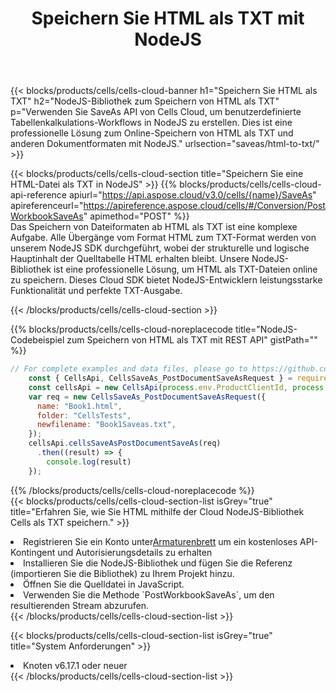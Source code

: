 ﻿---
title:  Speichern Sie HTML als TXT mit NodeJS
description:  Verwendung des Aspose.Cells Cloud SDK für NodeJS zum Speichern der Datei im HTML-Format als TXT-Formatdatei.
kwords: Excel, Save HTML as TXT, REST, NodeJS
howto: How to save HTML as TXT using Aspose.Cells Cloud NodeJS library.
---
{{< blocks/products/cells/cells-cloud-banner h1="Speichern Sie HTML als TXT" h2="NodeJS-Bibliothek zum Speichern von HTML als TXT" p="Verwenden Sie SaveAs API von Cells Cloud, um benutzerdefinierte Tabellenkalkulations-Workflows in NodeJS zu erstellen. Dies ist eine professionelle Lösung zum Online-Speichern von HTML als TXT und anderen Dokumentformaten mit NodeJS." urlsection="saveas/html-to-txt/" >}}

{{< blocks/products/cells/cells-cloud-section title="Speichern Sie eine HTML-Datei als TXT in NodeJS" >}}
{{% blocks/products/cells/cells-cloud-api-reference apiurl="https://api.aspose.cloud/v3.0/cells/{name}/SaveAs" apireferenceurl="https://apireference.aspose.cloud/cells/#/Conversion/PostWorkbookSaveAs" apimethod="POST" %}}
<br/>
Das Speichern von Dateiformaten ab HTML als TXT ist eine komplexe Aufgabe. Alle Übergänge vom Format HTML zum TXT-Format werden von unserem NodeJS SDK durchgeführt, wobei der strukturelle und logische Hauptinhalt der Quelltabelle HTML erhalten bleibt. Unsere NodeJS-Bibliothek ist eine professionelle Lösung, um HTML als TXT-Dateien online zu speichern. Dieses Cloud SDK bietet NodeJS-Entwicklern leistungsstarke Funktionalität und perfekte TXT-Ausgabe.

{{< /blocks/products/cells/cells-cloud-section >}}

{{% blocks/products/cells/cells-cloud-noreplacecode title="NodeJS-Codebeispiel zum Speichern von HTML als TXT mit REST API" gistPath="" %}}
  
```js
// For complete examples and data files, please go to https://github.com/aspose-cells-cloud/aspose-cells-cloud-node/
    const { CellsApi, CellsSaveAs_PostDocumentSaveAsRequest } = require("asposecellscloud");
    const cellsApi = new CellsApi(process.env.ProductClientId, process.env.ProductClientSecret);
    var req = new CellsSaveAs_PostDocumentSaveAsRequest({
      name: "Book1.html",
      folder: "CellsTests",
      newfilename: "Book1Saveas.txt",
    });
    cellsApi.cellsSaveAsPostDocumentSaveAs(req)
      .then((result) => {
        console.log(result)
    });
```
  
{{% /blocks/products/cells/cells-cloud-noreplacecode %}}
<br/>
{{< blocks/products/cells/cells-cloud-section-list isGrey="true" title="Erfahren Sie, wie Sie HTML mithilfe der Cloud NodeJS-Bibliothek Cells als TXT speichern." >}}
<li> Registrieren Sie ein Konto unter<a href="https://dashboard.aspose.cloud/">Armaturenbrett</a> um ein kostenloses API-Kontingent und Autorisierungsdetails zu erhalten</li>
<li>Installieren Sie die NodeJS-Bibliothek und fügen Sie die Referenz (importieren Sie die Bibliothek) zu Ihrem Projekt hinzu.</li>
<li>Öffnen Sie die Quelldatei in JavaScript.</li>
<li>Verwenden Sie die Methode `PostWorkbookSaveAs`, um den resultierenden Stream abzurufen.</li>
{{< /blocks/products/cells/cells-cloud-section-list >}}

{{< blocks/products/cells/cells-cloud-section-list isGrey="true" title="System Anforderungen" >}}
<li>Knoten v6.17.1 oder neuer</li>
{{< /blocks/products/cells/cells-cloud-section-list >}}
